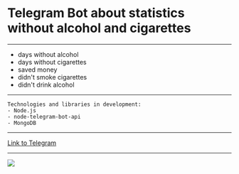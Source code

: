 # Telegram Bot about statistics without alcohol and cigarettes

***

* days without alcohol
* days without cigarettes
* saved money
* didn't smoke cigarettes
* didn't drink alcohol

***

```
Technologies and libraries in development:
- Node.js
- node-telegram-bot-api
- MongoDB
```

***

[Link to Telegram](https://t.me/health_count_bot)

***

![](https://github.com/nedug/cv-alexander-r/blob/main/src/common/img/alco.jpg?raw=true)